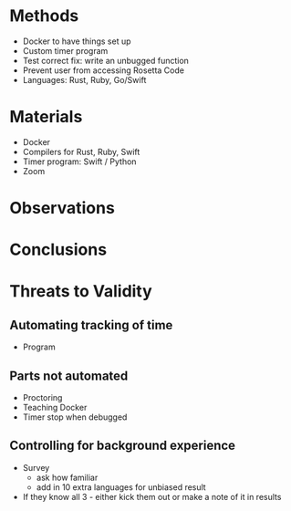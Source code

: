 # Methods
* Docker to have things set up
* Custom timer program
* Test correct fix: write an unbugged function
* Prevent user from accessing Rosetta Code
* Languages: Rust, Ruby, Go/Swift

# Materials
* Docker
* Compilers for Rust, Ruby, Swift
* Timer program: Swift / Python
* Zoom

# Observations

# Conclusions

# Threats to Validity

## Automating tracking of time
* Program

## Parts not automated
* Proctoring
* Teaching Docker
* Timer stop when debugged

## Controlling for background experience
* Survey
  * ask how familiar
  * add in 10 extra languages for unbiased result
* If they know all 3 - either kick them out or make a note of it in results

